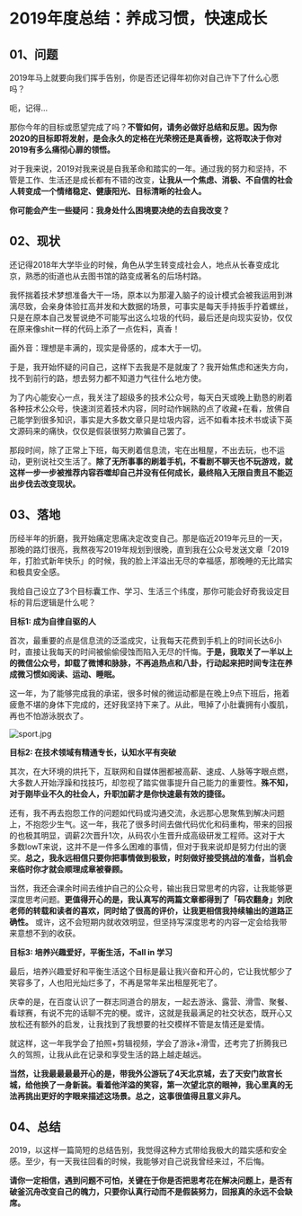 # 2019年度总结：养成习惯，快速成长


## 01、问题
2019年马上就要向我们挥手告别，你是否还记得年初你对自己许下了什么心愿吗？

呃，记得...

那你今年的目标或愿望完成了吗？**不管如何，请务必做好总结和反思。因为你2020的目标即将发射，是会永久的定格在光荣榜还是真香榜，这将取决于你对2019有多么痛彻心扉的领悟。**

对于我来说，2019对我来说是自我革命和踏实的一年。通过我的努力和坚持，不管是工作、生活还是成长都有不错的改变，**让我从一个焦虑、消极、不自信的社会人转变成一个情绪稳定、健康阳光、目标清晰的社会人。**

**你可能会产生一些疑问：我身处什么困境要决绝的去自我改变？**

## 02、现状

还记得2018年大学毕业的时候，角色从学生转变成社会人，地点从长春变成北京，熟悉的街道也从去图书馆的路变成著名的后场村路。

我怀揣着技术梦想准备大干一场，原本以为那灌入脑子的设计模式会被我运用到淋漓尽致，会亲身体验扛高并发和大数据的场景，可事实是每天手持扳手拧着螺丝，只是在原本自己发誓说绝不可能写出这么垃圾的代码，最后还是向现实妥协，仅仅在原来像shit一样的代码上添了一点佐料，真香！

画外音：理想是丰满的，现实是骨感的，成本大于一切。

于是，我开始怀疑的问自己，这样下去我是不是就废了？我开始焦虑和迷失方向，找不到前行的路，想去努力都不知道力气往什么地方使。

为了内心能安心一点，我关注了超级多的技术公众号，每天白天或晚上勤恳的刷着各种技术公众号，快速浏览着技术内容，同时动作娴熟的点了收藏+在看，放佛自己能学到很多知识，事实是大多数文章只是垃圾内容，远不如看本技术书或读下英文源码来的痛快，仅仅是假装很努力欺骗自己罢了。

那段时间，除了正常上下班，每天刷着信息流，宅在出租屋，不出去玩，也不运动，更别说社交生活了。**除了无所事事的刷着手机，不看剧不聊天也不玩游戏，就这样一步一步被推荐内容吞噬却自己并没有任何成长，最终陷入无限自责且不能迈出步伐去改变现状。** 

## 03、落地
历经半年的折磨，我开始痛定思痛决定改变自己。那是临近2019年元旦的一天，那晚的路灯很亮，我熬夜写2019年规划到很晚，直到我在公众号发送文章「2019年，打脸式新年快乐」的时候，我的脸上洋溢出无尽的幸福感，那晚睡的无比踏实和极具安全感。

我给自己设立了3个目标囊工作、学习、生活三个纬度，那你可能会好奇我设定目标的背后逻辑是什么呢？

**目标1: 成为自律自驱的人**

首次，最重要的点是信息流的泛滥成灾，让我每天花费到手机上的时间长达6小时，直接让我每天的时间被偷偷侵蚀而陷入无尽的忏悔。**于是，我取关了一半以上的微信公众号，卸载了微博和脉脉，不再追热点和八卦，行动起来把时间专注在养成微习惯如阅读、运动、睡眠。**

这一年，为了能够完成我的承诺，很多时候的微运动都是在晚上9点下班后，拖着疲惫不堪的身体下完成的，还好我坚持下来了。从此，甩掉了小肚囊拥有小腹肌，再也不怕游泳脱衣了。

![sport.jpg](https://cdn.jsdelivr.net/gh/piqiu96/aqiucdn/imgs/codelife/summary2019/sport.jpg)

**目标2: 在技术领域有精通专长，认知水平有突破** 

其次，在大环境的烘托下，互联网和自媒体圈都被高薪、速成、人脉等字眼点燃，大多数人开始浮躁和找技巧，却忽视了踏实做事提升自己能力的重要性。**殊不知，对于刚毕业不久的社会人，升职加薪才是你快速最有效的捷径。** 

还有，我不再去抱怨工作的问题如代码或沟通交流，永远那心思聚焦到解决问题上，不抱怨少生气。这一年，我花了很多时间去做代码优化和码重构，带来的回报的也极其明显，调薪2次晋升1次，从码农小生晋升成高级研发工程师。这对于大多数lowT来说，这并不是一件多么困难的事情，但对于我来说却是努力付出的褒奖。**总之，我永远相信只要你把事情做到极致，时刻做好接受挑战的准备，当机会来临时你才就会顺理成章被眷顾。**

当然，我还会课余时间去维护自己的公众号，输出我日常思考的内容，让我能够更深度思考问题。**更值得开心的是，我认真写的两篇文章都得到了「码农翻身」刘欣老师的转载和读者的喜欢，同时给了很高的评价，让我更相信我持续输出的道路正确性。** 或许，这不会短期内就收效明显，但坚持写深度思考的内容一定会给我带来意想不到的收获。

**目标3: 培养兴趣爱好，平衡生活，不all in 学习** 

最后，培养兴趣爱好和平衡生活这个目标是最让我兴奋和开心的，它让我忧郁少了笑容多了，人也阳光灿烂多了，不再是常年呆出租屋死宅了。

庆幸的是，在百度认识了一群志同道合的朋友，一起去游泳、露营、滑雪、聚餐、看球赛，有说不完的话聊不完的梗。或许，这就是我最满足的社交状态，既开心又放松还有额外的启发，让我找到了我想要的社交模样不管是友情还是爱情。

就这样，这一年我学会了拍照+剪辑视频，学会了游泳+滑雪，还考完了折腾我已久的驾照，让我从此在记录和享受生活的路上越走越远。

**当然，让我最最最最开心的是，带我外公游玩了4天北京城，去了天安门故宫长城，给他换了一身新装。看着他洋溢的笑容，第一次望北京的眼神，我心里真的无法再挑出更好的字眼来描述这场景。总之，这事很值得且意义非凡。**

## 04、总结
2019，以这样一篇简短的总结告别，我觉得这种方式带给我极大的踏实感和安全感。至少，有一天我往回看的时候，我能够对自己说我曾经来过，不后悔。

**请你一定相信，遇到问题不可怕，关键在于你是否把思考花在解决问题上，是否有破釜沉舟改变自己的魄力，只要你认真行动而不是假装努力，回报真的永远不会缺席。**

